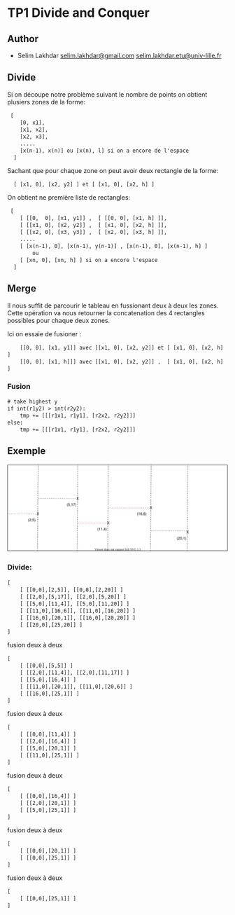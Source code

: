 # TP1 Divide and Conquer

## Author

* Selim Lakhdar <selim.lakhdar@gmail.com> <selim.lakhdar.etu@univ-lille.fr>

## Divide

Si on découpe notre problème suivant le nombre de points on obtient plusiers zones de la forme:
```
 [ 
    [0, x1],
    [x1, x2],
    [x2, x3],
    .....
    [x(n-1), x(n)] ou [x(n), l] si on a encore de l'espace
  ] 
```

Sachant que pour chaque zone on peut avoir deux rectangle de la forme:
```
  [ [x1, 0], [x2, y2] ] et [ [x1, 0], [x2, h] ] 
```

On obtient ne première liste de rectangles:
```
 [ 
    [ [[0,  0], [x1, y1]] ,  [ [[0, 0], [x1, h] ]], 
    [ [[x1, 0], [x2, y2]] ,  [ [x1, 0], [x2, h] ]],
    [ [[x2, 0], [x3, y3]] ,  [ [x2, 0], [x3, h] ]], 
    .....
    [ [x(n-1), 0], [x(n-1), y(n-1)] , [x(n-1), 0], [x(n-1), h] ]
        ou
    [ [xn, 0], [xn, h] ] si on a encore l'espace 
  ] 
```

## Merge

Il nous suffit de parcourir le tableau en fussionant deux à deux les zones. Cette opération va nous retourner la concatenation des 4 rectangles possibles pour chaque deux zones.

Ici on essaie de fusioner :
```
    [[0, 0], [x1, y1]] avec [[x1, 0], [x2, y2]] et [ [x1, 0], [x2, h] ]
    [[0, 0], [x1, h]]] avec [[x1, 0], [x2, y2]] ,  [ [x1, 0], [x2, h] ]
```

### Fusion

```
# take highest y
if int(r1y2) > int(r2y2):
    tmp += [[[r1x1, r1y1], [r2x2, r2y2]]]
else:
    tmp += [[[r1x1, r1y1], [r2x2, r2y2]]]
```


## Exemple

![](./ACT_TP1.svg)

### Divide:

```
[
    [ [[0,0],[2,5]], [[0,0],[2,20]] ] 
    [ [[2,0],[5,17]], [[2,0],[5,20]] ] 
    [ [[5,0],[11,4]], [[5,0],[11,20]] ] 
    [ [[11,0],[16,6]], [[11,0],[16,20]] ] 
    [ [[16,0],[20,1]], [[16,0],[20,20]] ] 
    [ [[20,0],[25,20]] ] 
]
```
fusion deux à deux
```
[
    [ [[0,0],[5,5]] ] 
    [ [[2,0],[11,4]], [[2,0],[11,17]] ] 
    [ [[5,0],[16,4]] ] 
    [ [[11,0],[20,1]], [[11,0],[20,6]] ] 
    [ [[16,0],[25,1]] ] 
]
```

fusion deux à deux
```
[
    [ [[0,0],[11,4]] ] 
    [ [[2,0],[16,4]] ] 
    [ [[5,0],[20,1]] ] 
    [ [[11,0],[25,1]] ] 
]
```

fusion deux à deux
```
[
    [ [[0,0],[16,4]] ] 
    [ [[2,0],[20,1]] ] 
    [ [[5,0],[25,1]] ] 
]
```

fusion deux à deux
```
[
    [ [[0,0],[20,1]] ] 
    [ [[0,0],[25,1]] ] 
]
```

fusion deux à deux
```
[
    [ [[0,0],[25,1]] ] 
]
```